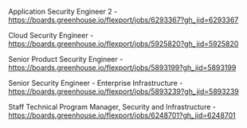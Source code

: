 Application Security Engineer 2 - https://boards.greenhouse.io/flexport/jobs/6293367?gh_jid=6293367

Cloud Security Engineer - https://boards.greenhouse.io/flexport/jobs/5925820?gh_jid=5925820

Senior Product Security Engineer - https://boards.greenhouse.io/flexport/jobs/5893199?gh_jid=5893199

Senior Security Engineer - Enterprise Infrastructure - https://boards.greenhouse.io/flexport/jobs/5893239?gh_jid=5893239

Staff Technical Program Manager, Security and Infrastructure - https://boards.greenhouse.io/flexport/jobs/6248701?gh_jid=6248701

